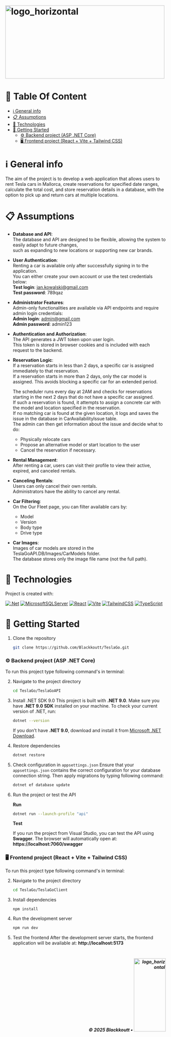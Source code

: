 # <img width="500" height="230" alt="logo_horizontal" src="https://github.com/user-attachments/assets/2e94896f-ff8f-4efd-82f9-d28f7161437d" />

# 📑 Table Of Content

- [ℹ️ General info](#general-info)
- [📋 Assumptions](#assumptions)
- [🧰 Technologies](#technologies)
- [🚀 Getting Started](#getting-started)
  - [⚙️ Backend project (ASP .NET Core)](#backend-project)
  - [🖥️ Frontend project (React + Vite + Tailwind CSS)](#frontend-project)

<h1 id="general-info">ℹ️ General info</h1>

The aim of the project is to develop a web application that allows users to rent Tesla cars in Mallorca, create reservations for specified date ranges, calculate the total cost, and store reservation details in a database, with the option to pick up and return cars at multiple locations.

<h1 id="assumptions">📋 Assumptions</h1>

- **Database and API**:  
  The database and API are designed to be flexible, allowing the system to easily adapt to future changes,  
  such as expanding to new locations or supporting new car brands.
  
- **User Authentication**:  
  Renting a car is available only after successfully signing in to the application.  
  You can either create your own account or use the test credentials below:  
  **Test login**: jan.kowalski@gmail.com  
  **Test password**: 789qaz

- **Administrator Features**:  
  Admin-only functionalities are available via API endpoints and require admin login credentials:  
  **Admin login**: admin@gmail.com  
  **Admin password**: admin123

- **Authentication and Authorization**:  
  The API generates a JWT token upon user login.  
  This token is stored in browser cookies and is included with each request to the backend.

- **Reservation Logic**:  
  If a reservation starts in less than 2 days, a specific car is assigned immediately to that reservation.  
  If a reservation starts in more than 2 days, only the car model is assigned. This avoids blocking a specific car for an extended period.

  The scheduler runs every day at 2AM and checks for reservations starting in the next 2 days that do not have a specific car assigned.  
  If such a reservation is found, it attempts to assign a concrete car with the model and location specified in the reservation.  
  If no matching car is found at the given location, it logs and saves the issue in the database in CarAvailabilityIssue table.  
  The admin can then get information about the issue and decide what to do:  
  - Physically relocate cars  
  - Propose an alternative model or start location to the user  
  - Cancel the reservation if necessary.

- **Rental Management**:  
  After renting a car, users can visit their profile to view their active, expired, and canceled rentals.

- **Canceling Rentals**:  
  Users can only cancel their own rentals.  
  Administrators have the ability to cancel any rental.

- **Car Filtering**:  
  On the Our Fleet page, you can filter available cars by:  
  - Model  
  - Version  
  - Body type  
  - Drive type

- **Car Images**:  
  Images of car models are stored in the TeslaGoAPI.DB/Images/CarModels folder.  
  The database stores only the image file name (not the full path).

<h1 id="technologies">🧰 Technologies</h1>

Project is created with:

[![.Net](https://img.shields.io/badge/.NET-5C2D91?style=for-the-badge&logo=.net&logoColor=white)](https://learn.microsoft.com/en-us/dotnet/)
[![MicrosoftSQLServer](https://img.shields.io/badge/Microsoft%20SQL%20Server-CC2927?style=for-the-badge&logo=microsoft%20sql%20server&logoColor=white)](https://learn.microsoft.com/en-us/sql)
[![React](https://img.shields.io/badge/react-%2320232a.svg?style=for-the-badge&logo=react&logoColor=%2361DAFB)](https://react.dev/learn)
[![Vite](https://img.shields.io/badge/vite-%23646CFF.svg?style=for-the-badge&logo=vite&logoColor=white)](https://vite.dev/guide/)
[![TailwindCSS](https://img.shields.io/badge/tailwindcss-%2338B2AC.svg?style=for-the-badge&logo=tailwind-css&logoColor=white)](https://tailwindcss.com/docs)
[![TypeScript](https://img.shields.io/badge/typescript-%23007ACC.svg?style=for-the-badge&logo=typescript&logoColor=white)](https://www.typescriptlang.org/docs/)

<h1 id="getting-started">🚀 Getting Started</h1>

1. Clone the repository
   ```sh
   git clone https://github.com/Blackkoutt/TeslaGo.git
   ```

<h3 id="backend-project">⚙️ Backend project (ASP .NET Core)</h3>

To run this project type following command's in terminal:

2. Navigate to the project directory
   ```sh
   cd TeslaGo/TeslaGoAPI
   ```
3. Install .NET SDK 9.0
   This project is built with **.NET 9.0**. Make sure you have **.NET 9.0 SDK** installed on your machine. To check your current version of .NET, run:

   ```sh
   dotnet --version
   ```

   If you don’t have **.NET 9.0**, download and install it from [Microsoft .NET Download](https://dotnet.microsoft.com/download/dotnet/9.0).

4. Restore dependencies
   ```sh
   dotnet restore
   ```
5. Check configuration in `appsettings.json`
   Ensure that your `appsettings.json` contains the correct configuration for your database connection string. Then apply migrations by typing following command:
   ```sh
   dotnet ef database update
   ```
6. Run the project or test the API

   **Run**
   ```sh
   dotnet run --launch-profile "api"
   ```

   **Test**

   If you run the project from Visual Studio, you can test the API using **Swagger**. The browser will automatically open at:  
   **https://localhost:7060/swagger**

<h3 id="frontend-project">🖥️ Frontend project (React + Vite + Tailwind CSS)</h3>

To run this project type following command's in terminal:

2. Navigate to the project directory
   ```sh
   cd TeslaGo/TeslaGoClient
   ```
3. Install dependencies
   ```sh
   npm install
   ```
4. Run the development server
   ```sh
   npm run dev
   ```
5. Test the frontend
   After the development server starts, the frontend application will be available at: **http://localhost:5173**

# 
<p align="right">
  <h5 align="right">© 2025 Blackkoutt •</b> <img width="100" height="230" alt="logo_horizontal" src="https://github.com/user-attachments/assets/2e94896f-ff8f-4efd-82f9-d28f7161437d" />
</p>


